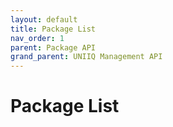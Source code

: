 ```yaml
---
layout: default
title: Package List
nav_order: 1
parent: Package API
grand_parent: UNIIQ Management API
---
```


# Package List